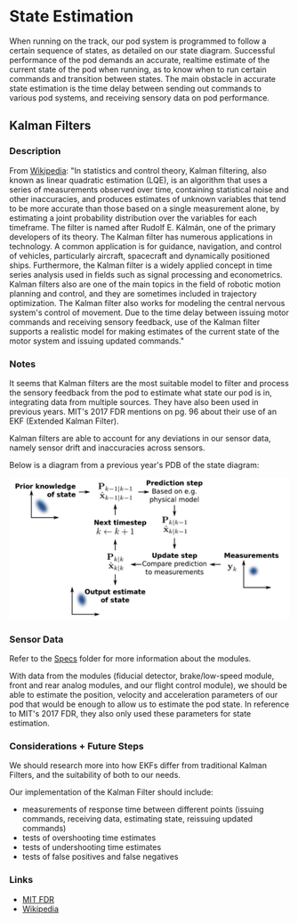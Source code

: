 # State Estimation

When running on the track, our pod system is programmed to follow a certain sequence of states, as detailed on our state diagram. Successful performance of the pod demands an accurate, realtime estimate of the current state of the pod when running, as to know when to run certain commands and transition between states. The main obstacle in accurate state estimation is the time delay between sending out commands to various pod systems, and receiving sensory data on pod performance.

## Kalman Filters

### Description

From [Wikipedia](https://en.wikipedia.org/wiki/Kalman_filter): "In statistics and control theory, Kalman filtering, also known as linear quadratic estimation (LQE), is an algorithm that uses a series of measurements observed over time, containing statistical noise and other inaccuracies, and produces estimates of unknown variables that tend to be more accurate than those based on a single measurement alone, by estimating a joint probability distribution over the variables for each timeframe. The filter is named after Rudolf E. Kálmán, one of the primary developers of its theory.
The Kalman filter has numerous applications in technology. A common application is for guidance, navigation, and control of vehicles, particularly aircraft, spacecraft and dynamically positioned ships. Furthermore, the Kalman filter is a widely applied concept in time series analysis used in fields such as signal processing and econometrics. Kalman filters also are one of the main topics in the field of robotic motion planning and control, and they are sometimes included in trajectory optimization. The Kalman filter also works for modeling the central nervous system's control of movement. Due to the time delay between issuing motor commands and receiving sensory feedback, use of the Kalman filter supports a realistic model for making estimates of the current state of the motor system and issuing updated commands."

### Notes

It seems that Kalman filters are the most suitable model to filter and process the sensory feedback from the pod to estimate what state our pod is in, integrating data from multiple sources. They have also been used in previous years. MIT's 2017 FDR mentions on pg. 96 about their use of an EKF (Extended Kalman Filter).

Kalman filters are able to account for any deviations in our sensor data, namely sensor drift and inaccuracies across sensors.

Below is a diagram from a previous year's PDB of the state diagram:

![Kalman_filtering_diagram](kalman_filter_diagram.png)

### Sensor Data

Refer to the [Specs](https://github.com/cornellhyperloop/software/tree/master/Specs) folder for more information about the modules. 

With data from the modules (fiducial detector, brake/low-speed module, front and rear analog modules, and our flight control module), we should be able to estimate the position, velocity and acceleration parameters of our pod that would be enough to allow us to estimate the pod state.  In reference to MIT's 2017 FDR, they also only used these parameters for state estimation.

### Considerations + Future Steps

We should research more into how EKFs differ from traditional Kalman Filters, and the suitability of both to our needs.

Our implementation of the Kalman Filter should include:
* measurements of response time between different points (issuing commands, receiving data, estimating state, reissuing updated commands)
* tests of overshooting time estimates
* tests of undershooting time estimates
* tests of false positives and false negatives

### Links
* [MIT FDR](http://zerocm.github.io/zcm/)
* [Wikipedia](https://en.wikipedia.org/wiki/Kalman_filter)



